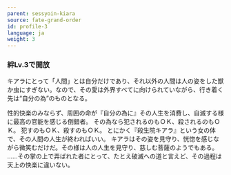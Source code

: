 ```yaml
---
parent: sessyoin-kiara
source: fate-grand-order
id: profile-3
language: ja
weight: 3
---
```


### 絆Lv.3で開放

キアラにとって「人間」とは自分だけであり、それ以外の人間は人の姿をした獣か虫にすぎない。なので、その愛は外界すべてに向けられていながら、行き着く先は“自分の為”のものとなる。

性的快楽のみならず、周囲の命が『自分の為に』その人生を消費し、自滅する様に最高の官能を感じる倒錯者。
その為なら犯されるのもＯＫ、殺されるのもＯＫ。
犯すのもＯＫ、殺すのもＯＫ。
とにかく『殺生院キアラ』という女の体で、その人間の人生が終わればいい。
キアラはその姿を見守り、恍惚を感じながら微笑むだけだ。その様は人の人生を見守り、慈しむ菩薩のようでもある。
……その掌の上で弄ばれた者にとって、たとえ破滅への道と言えど、その過程は天上の快楽に違いない。
